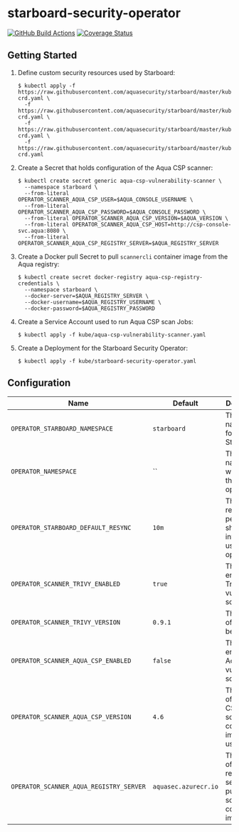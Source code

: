 # starboard-security-operator

[![GitHub Build Actions][build-action-img]][actions]
[![Coverage Status][cov-img]][cov]

## Getting Started

1. Define custom security resources used by Starboard:
   ```
   $ kubectl apply -f https://raw.githubusercontent.com/aquasecurity/starboard/master/kube/crd/vulnerabilities-crd.yaml \
     -f https://raw.githubusercontent.com/aquasecurity/starboard/master/kube/crd/configauditreports-crd.yaml \
     -f https://raw.githubusercontent.com/aquasecurity/starboard/master/kube/crd/ciskubebenchreports-crd.yaml \
     -f https://raw.githubusercontent.com/aquasecurity/starboard/master/kube/crd/kubehunterreports-crd.yaml
   ```
2. Create a Secret that holds configuration of the Aqua CSP scanner:
   ```
   $ kubectl create secret generic aqua-csp-vulnerability-scanner \
     --namespace starboard \
     --from-literal OPERATOR_SCANNER_AQUA_CSP_USER=$AQUA_CONSOLE_USERNAME \
     --from-literal OPERATOR_SCANNER_AQUA_CSP_PASSWORD=$AQUA_CONSOLE_PASSWORD \
     --from-literal OPERATOR_SCANNER_AQUA_CSP_VERSION=$AQUA_VERSION \
     --from-literal OPERATOR_SCANNER_AQUA_CSP_HOST=http://csp-console-svc.aqua:8080 \
     --from-literal OPERATOR_SCANNER_AQUA_CSP_REGISTRY_SERVER=$AQUA_REGISTRY_SERVER
   ```
3. Create a Docker pull Secret to pull `scannercli` container image from the Aqua registry:
   ```
   $ kubectl create secret docker-registry aqua-csp-registry-credentials \
     --namespace starboard \
     --docker-server=$AQUA_REGISTRY_SERVER \
     --docker-username=$AQUA_REGISTRY_USERNAME \
     --docker-password=$AQUA_REGISTRY_PASSWORD
   ```
4. Create a Service Account used to run Aqua CSP scan Jobs:
   ```
   $ kubectl apply -f kube/aqua-csp-vulnerability-scanner.yaml
   ```
5. Create a Deployment for the Starboard Security Operator:
   ```
   $ kubectl apply -f kube/starboard-security-operator.yaml
   ```

## Configuration

| Name                                    | Default              | Description |
|-----------------------------------------|----------------------|-------------|
| `OPERATOR_STARBOARD_NAMESPACE`          | `starboard`          | The default namespace for Starboard |
| `OPERATOR_NAMESPACE`                    | ``                   | The namespace watched by the operator |
| `OPERATOR_STARBOARD_DEFAULT_RESYNC`     | `10m`                | The default resync period for shared informers used by the operator |
| `OPERATOR_SCANNER_TRIVY_ENABLED`        | `true`               | The flag to enable Trivy vulnerability scanner |
| `OPERATOR_SCANNER_TRIVY_VERSION`        | `0.9.1`              | The version of Trivy to be used |
| `OPERATOR_SCANNER_AQUA_CSP_ENABLED`     | `false`              | The flag to enable Aqua CSP vulnerability scanner |
| `OPERATOR_SCANNER_AQUA_CSP_VERSION`     | `4.6`                | The version of Aqua CSP scannercli container image to be used |
| `OPERATOR_SCANNER_AQUA_REGISTRY_SERVER` | `aquasec.azurecr.io` | The name of Aqua registry server to pull the scannercli container image from |

[build-action-img]: https://github.com/aquasecurity/starboard-security-operator/workflows/build/badge.svg
[actions]: https://github.com/aquasecurity/starboard-security-operator/actions
[cov-img]: https://codecov.io/github/aquasecurity/starboard-security-operator/branch/master/graph/badge.svg
[cov]: https://codecov.io/github/aquasecurity/starboard-security-operator
